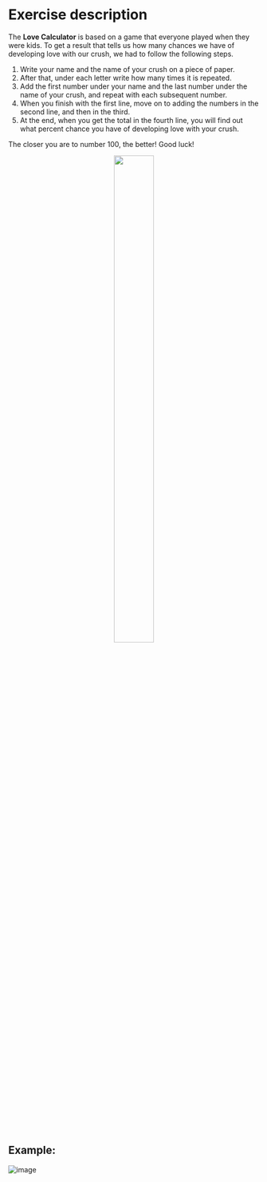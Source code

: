 # Exercise description
The **Love Calculator** is based on a game that everyone played when they were kids. To get a result that tells us how many chances we have of developing love with our crush, we had to follow the following steps.

1. Write your name and the name of your crush on a piece of paper.
2. After that, under each letter write how many times it is repeated.
3. Add the first number under your name and the last number under the name of your crush, and repeat with each subsequent number.
4. When you finish with the first line, move on to adding the numbers in the second line, and then in the third.
5. At the end, when you get the total in the fourth line, you will find out what percent chance you have of developing love with your crush.

The closer you are to number 100, the better! Good luck!

<p align="center" width="100%">
    <img width="40%" height="50%" src="https://user-images.githubusercontent.com/95641979/212991975-3ccbeefa-9786-437d-865a-2b36dd5bc09e.png"> 
</p>

## Example: 

![image](https://user-images.githubusercontent.com/95641979/212993898-0c94759d-d739-4948-83e2-66d651b0deb0.png)
